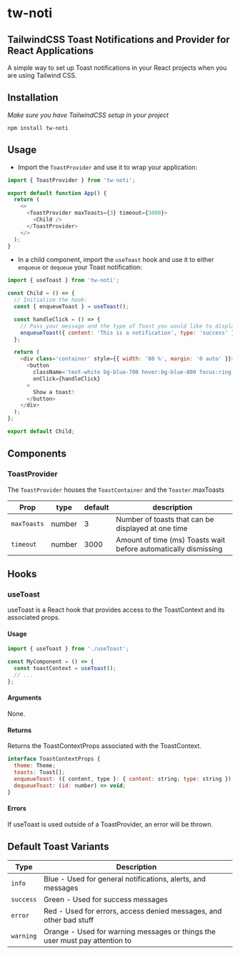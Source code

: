 # tw-noti

## TailwindCSS Toast Notifications and Provider for React Applications

A simple way to set up Toast notifications in your React projects when you are using Tailwind CSS.

## Installation

_Make sure you have TailwindCSS setup in your project_

`npm install tw-noti`

## Usage

- Import the `ToastProvider` and use it to wrap your application:

```javascript
import { ToastProvider } from 'tw-noti';

export default function App() {
  return (
    <>
      <ToastProvider maxToasts={3} timeout={3000}>
        <Child />
      </ToastProvider>
    </>
  );
}
```

- In a child component, import the `useToast` hook and use it to either `enqueue` or `dequeue` your Toast notification:

```javascript
import { useToast } from 'tw-noti';

const Child = () => {
  // Initialize the hook:
  const { enqueueToast } = useToast();

  const handleClick = () => {
    // Pass your message and the type of Toast you would like to display:
    enqueueToast({ content: 'This is a notification', type: 'success' });
  };

  return (
    <div class='container' style={{ width: '80 %', margin: '0 auto' }}>
      <button
        className='text-white bg-blue-700 hover:bg-blue-800 focus:ring-4 focus:ring-blue-300 font-medium rounded-lg text-sm px-5 py-2.5 mr-2 mb-2 dark:bg-blue-600 dark:hover:bg-blue-700 focus:outline-none dark:focus:ring-blue-800'
        onClick={handleClick}
      >
        Show a toast!
      </button>
    </div>
  );
};

export default Child;
```

## Components

### ToastProvider

The `ToastProvider` houses the `ToastContainer` and the `Toaster`.maxToasts

| Prop        | type   | default | description                                                     |
| ----------- | ------ | ------- | --------------------------------------------------------------- |
| `maxToasts` | number | 3       | Number of toasts that can be displayed at one time              |
| `timeout`   | number | 3000    | Amount of time (ms) Toasts wait before automatically dismissing |

## Hooks

### useToast

useToast is a React hook that provides access to the ToastContext
and its associated props.

#### Usage

```javascript
import { useToast } from './useToast';

const MyComponent = () => {
  const toastContext = useToast();
  // ...
};
```

#### Arguments

None.

#### Returns

Returns the ToastContextProps associated with the ToastContext.

```javascript
interface ToastContextProps {
  theme: Theme;
  toasts: Toast[];
  enqueueToast: ({ content, type }: { content: string; type: string }) => void;
  dequeueToast: (id: number) => void;
}
```

#### Errors

If useToast is used outside of a ToastProvider, an error will be thrown.

## Default Toast Variants

| Type      | Description                                                                 |
| --------- | --------------------------------------------------------------------------- |
| `info`    | Blue - Used for general notifications, alerts, and messages                 |
| `success` | Green - Used for success messages                                           |
| `error`   | Red - Used for errors, access denied messages, and other bad stuff          |
| `warning` | Orange - Used for warning messages or things the user must pay attention to |
